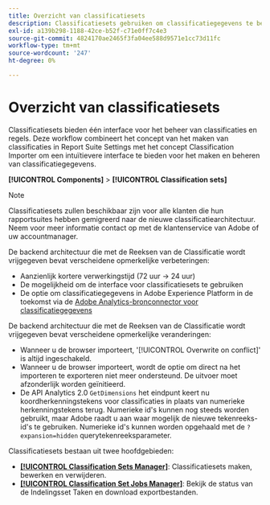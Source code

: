 ```yaml
---
title: Overzicht van classificatiesets
description: Classificatiesets gebruiken om classificatiegegevens te beheren.
exl-id: a139b298-1188-42ce-b52f-c71e0ff7c4e3
source-git-commit: 4824170ae2465f3fa04ee588d9571e1cc73d11fc
workflow-type: tm+mt
source-wordcount: '247'
ht-degree: 0%

---
```


# Overzicht van classificatiesets

Classificatiesets bieden één interface voor het beheer van classificaties en regels. Deze workflow combineert het concept van het maken van classificaties in Report Suite Settings met het concept Classification Importer om een intuïtievere interface te bieden voor het maken en beheren van classificatiegegevens.

**[!UICONTROL Components]** > **[!UICONTROL Classification sets]**

>[!NOTE]
>
>Classificatiesets zullen beschikbaar zijn voor alle klanten die hun rapportsuites hebben gemigreerd naar de nieuwe classificatiearchitectuur. Neem voor meer informatie contact op met de klantenservice van Adobe of uw accountmanager.

De backend architectuur die met de Reeksen van de Classificatie wordt vrijgegeven bevat verscheidene opmerkelijke verbeteringen:

* Aanzienlijk kortere verwerkingstijd (72 uur → 24 uur)
* De mogelijkheid om de interface voor classificatiesets te gebruiken
* De optie om classificatiegegevens in Adobe Experience Platform in de toekomst via de [Adobe Analytics-bronconnector voor classificatiegegevens](https://experienceleague.adobe.com/docs/experience-platform/sources/connectors/adobe-applications/classifications.html)

De backend architectuur die met de Reeksen van de Classificatie wordt vrijgegeven bevat verscheidene opmerkelijke veranderingen:

* Wanneer u de browser importeert, &#39;[!UICONTROL Overwrite on conflict]&#39; is altijd ingeschakeld.
* Wanneer u de browser importeert, wordt de optie om direct na het importeren te exporteren niet meer ondersteund. De uitvoer moet afzonderlijk worden geïnitieerd.
* De API Analytics 2.0 `GetDimensions` het eindpunt keert nu koordherkenningstekens voor classificaties in plaats van numerieke herkenningstekens terug. Numerieke id&#39;s kunnen nog steeds worden gebruikt, maar Adobe raadt u aan waar mogelijk de nieuwe tekenreeks-id&#39;s te gebruiken. Numerieke id&#39;s kunnen worden opgehaald met de `?expansion=hidden` querytekenreeksparameter.


Classificatiesets bestaan uit twee hoofdgebieden:

* [**[!UICONTROL Classification Sets Manager]**](set-manager.md): Classificatiesets maken, bewerken en verwijderen.
* [**[!UICONTROL Classification Set Jobs Manager]**](job-manager.md): Bekijk de status van de Indelingsset Taken en download exportbestanden.
